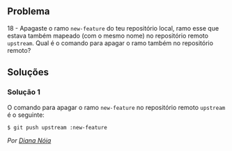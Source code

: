 ## Problema

18 - Apagaste o ramo `new-feature` do teu repositório local, ramo esse que
estava também mapeado (com o mesmo nome) no repositório remoto `upstream`. Qual
é o comando para apagar o ramo também no repositório remoto?

## Soluções

### Solução 1

O comando para apagar o ramo `new-feature` no repositório remoto `upstream` é 
o seguinte:

```
$ git push upstream :new-feature
```

*Por [Diana Nóia](https://github.com/DianaNoia)*